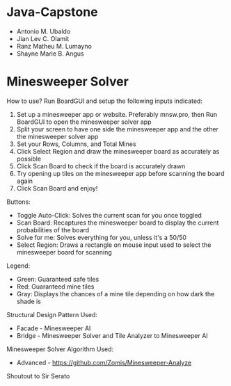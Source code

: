 # Java-Capstone
- Antonio M. Ubaldo
- Jian Lev C. Olamit
- Ranz Matheu M. Lumayno
- Shayne Marie B. Angus
# Minesweeper Solver

How to use?
Run BoardGUI and setup the following inputs indicated:
1. Set up a minesweeper app or website. Preferably mnsw.pro, then Run BoardGUI to open the minesweeper solver app
2. Split your screen to have one side the minesweeper app and the other the minesweeper solver app
3. Set your Rows, Columns, and Total Mines
4. Click Select Region and draw the minesweeper board as accurately as possible
5. Click Scan Board to check if the board is accurately drawn
6. Try opening up tiles on the minesweeper app before scanning the board again
7. Click Scan Board and enjoy!

Buttons:
- Toggle Auto-Click: Solves the current scan for you once toggled
- Scan Board: Recaptures the minesweeper board to display the current probabilities of the board
- Solve for me: Solves everything for you, unless it's a 50/50
- Select Region: Draws a rectangle on mouse input used to select the minesweeper board for scanning

Legend:
- Green: Guaranteed safe tiles
- Red: Guaranteed mine tiles
- Gray: Displays the chances of a mine tile depending on how dark the shade is

Structural Design Pattern Used:
*  Facade - Minesweeper AI
*  Bridge - Minesweeper Solver and Tile Analyzer to Minesweeper AI

Minesweeper Solver Algorithm Used:
*  Advanced - https://github.com/Zomis/Minesweeper-Analyze

Shoutout to Sir Serato
